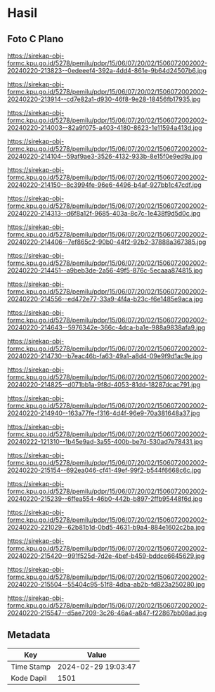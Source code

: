 # Hasil

## Foto C Plano

https://sirekap-obj-formc.kpu.go.id/5278/pemilu/pdpr/15/06/07/20/02/1506072002002-20240220-213823--0edeeef4-392a-4dd4-861e-9b64d24507b6.jpg

https://sirekap-obj-formc.kpu.go.id/5278/pemilu/pdpr/15/06/07/20/02/1506072002002-20240220-213914--cd7e82a1-d930-46f8-9e28-18456fb17935.jpg

https://sirekap-obj-formc.kpu.go.id/5278/pemilu/pdpr/15/06/07/20/02/1506072002002-20240220-214003--82a9f075-a403-4180-8623-1e11594a413d.jpg

https://sirekap-obj-formc.kpu.go.id/5278/pemilu/pdpr/15/06/07/20/02/1506072002002-20240220-214104--59af9ae3-3526-4132-933b-8e15f0e9ed9a.jpg

https://sirekap-obj-formc.kpu.go.id/5278/pemilu/pdpr/15/06/07/20/02/1506072002002-20240220-214150--8c3994fe-96e6-4496-b4af-927bb1c47cdf.jpg

https://sirekap-obj-formc.kpu.go.id/5278/pemilu/pdpr/15/06/07/20/02/1506072002002-20240220-214313--d6f8a12f-9685-403a-8c7c-1e438f9d5d0c.jpg

https://sirekap-obj-formc.kpu.go.id/5278/pemilu/pdpr/15/06/07/20/02/1506072002002-20240220-214406--7ef865c2-90b0-44f2-92b2-37888a367385.jpg

https://sirekap-obj-formc.kpu.go.id/5278/pemilu/pdpr/15/06/07/20/02/1506072002002-20240220-214451--a9beb3de-2a56-49f5-876c-5ecaaa874815.jpg

https://sirekap-obj-formc.kpu.go.id/5278/pemilu/pdpr/15/06/07/20/02/1506072002002-20240220-214556--ed472e77-33a9-4f4a-b23c-f6e1485e9aca.jpg

https://sirekap-obj-formc.kpu.go.id/5278/pemilu/pdpr/15/06/07/20/02/1506072002002-20240220-214643--5976342e-366c-4dca-ba1e-988a9838afa9.jpg

https://sirekap-obj-formc.kpu.go.id/5278/pemilu/pdpr/15/06/07/20/02/1506072002002-20240220-214730--b7eac46b-fa63-49a1-a8d4-09e9f9d1ac9e.jpg

https://sirekap-obj-formc.kpu.go.id/5278/pemilu/pdpr/15/06/07/20/02/1506072002002-20240220-214825--d071bb1a-9f8d-4053-81dd-18287dcac791.jpg

https://sirekap-obj-formc.kpu.go.id/5278/pemilu/pdpr/15/06/07/20/02/1506072002002-20240220-214940--163a77fe-f316-4d4f-96e9-70a381648a37.jpg

https://sirekap-obj-formc.kpu.go.id/5278/pemilu/pdpr/15/06/07/20/02/1506072002002-20240222-121310--1b45e9ad-3a55-400b-be7d-530ad7e78431.jpg

https://sirekap-obj-formc.kpu.go.id/5278/pemilu/pdpr/15/06/07/20/02/1506072002002-20240220-215154--692ea046-cf41-49ef-99f2-b544f6668c6c.jpg

https://sirekap-obj-formc.kpu.go.id/5278/pemilu/pdpr/15/06/07/20/02/1506072002002-20240220-215239--6ffea554-46b0-442b-b897-2ffb95448f6d.jpg

https://sirekap-obj-formc.kpu.go.id/5278/pemilu/pdpr/15/06/07/20/02/1506072002002-20240220-221029--62b81b1d-0bd5-4631-b9a4-884e1602c2ba.jpg

https://sirekap-obj-formc.kpu.go.id/5278/pemilu/pdpr/15/06/07/20/02/1506072002002-20240220-215420--991f525d-7d2e-4bef-b459-bddce6645629.jpg

https://sirekap-obj-formc.kpu.go.id/5278/pemilu/pdpr/15/06/07/20/02/1506072002002-20240220-215504--55404c95-51f8-4dba-ab2b-fd823a250280.jpg

https://sirekap-obj-formc.kpu.go.id/5278/pemilu/pdpr/15/06/07/20/02/1506072002002-20240220-215547--d5ae7209-3c26-46a4-a847-f22867bb08ad.jpg


## Metadata

| Key        | Value               |
| ---------- | ------------------- |
| Time Stamp | 2024-02-29 19:03:47 |
| Kode Dapil | 1501                |



